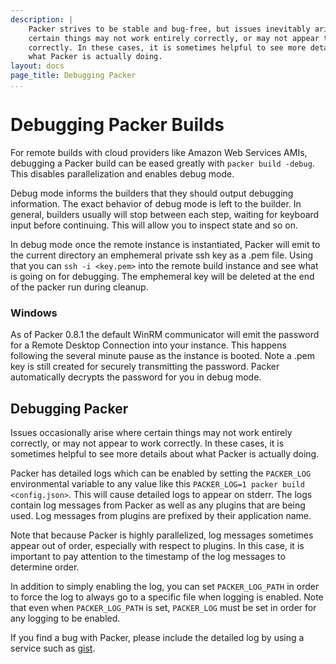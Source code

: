 ```yaml
---
description: |
    Packer strives to be stable and bug-free, but issues inevitably arise where
    certain things may not work entirely correctly, or may not appear to work
    correctly. In these cases, it is sometimes helpful to see more details about
    what Packer is actually doing.
layout: docs
page_title: Debugging Packer
...
```


# Debugging Packer Builds

For remote builds with cloud providers like Amazon Web Services AMIs, debugging
a Packer build can be eased greatly with `packer build -debug`. This disables
parallelization and enables debug mode.

Debug mode informs the builders that they should output debugging information.
The exact behavior of debug mode is left to the builder. In general, builders
usually will stop between each step, waiting for keyboard input before
continuing. This will allow you to inspect state and so on.

In debug mode once the remote instance is instantiated, Packer will emit to the
current directory an emphemeral private ssh key as a .pem file. Using that you
can `ssh -i <key.pem>` into the remote build instance and see what is going on
for debugging. The emphemeral key will be deleted at the end of the packer run
during cleanup.

### Windows

As of Packer 0.8.1 the default WinRM communicator will emit the password for a
Remote Desktop Connection into your instance. This happens following the several
minute pause as the instance is booted. Note a .pem key is still created for
securely transmitting the password. Packer automatically decrypts the password
for you in debug mode.

## Debugging Packer

Issues occasionally arise where certain things may not work entirely correctly,
or may not appear to work correctly. In these cases, it is sometimes helpful to
see more details about what Packer is actually doing.

Packer has detailed logs which can be enabled by setting the `PACKER_LOG`
environmental variable to any value like this
`PACKER_LOG=1 packer build <config.json>`. This will cause detailed logs to
appear on stderr. The logs contain log messages from Packer as well as any
plugins that are being used. Log messages from plugins are prefixed by their
application name.

Note that because Packer is highly parallelized, log messages sometimes appear
out of order, especially with respect to plugins. In this case, it is important
to pay attention to the timestamp of the log messages to determine order.

In addition to simply enabling the log, you can set `PACKER_LOG_PATH` in order
to force the log to always go to a specific file when logging is enabled. Note
that even when `PACKER_LOG_PATH` is set, `PACKER_LOG` must be set in order for
any logging to be enabled.

If you find a bug with Packer, please include the detailed log by using a
service such as [gist](http://gist.github.com).
